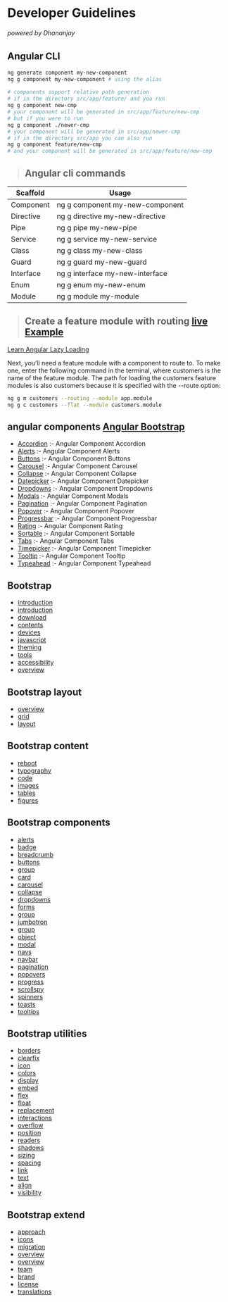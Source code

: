 # Developer Guidelines 
###### powered by Dhananjay 

## Angular CLI
```bash
ng generate component my-new-component
ng g component my-new-component # using the alias 
 
# components support relative path generation 
# if in the directory src/app/feature/ and you run 
ng g component new-cmp
# your component will be generated in src/app/feature/new-cmp 
# but if you were to run 
ng g component ./newer-cmp
# your component will be generated in src/app/newer-cmp 
# if in the directory src/app you can also run 
ng g component feature/new-cmp
# and your component will be generated in src/app/feature/new-cmp 
```
> ## Angular cli commands

|Scaffold|	Usage |
|--------|	-------- |
| Component	| ng g component my-new-component |
| Directive	| ng g directive my-new-directive |
| Pipe	| ng g pipe my-new-pipe |
| Service	| ng g service my-new-service |
| Class	| ng g class my-new-class |
| Guard	| ng g guard my-new-guard |
| Interface	| ng g interface my-new-interface |
| Enum	| ng g enum my-new-enum |
| Module	| ng g module my-module |

> ## Create a feature module with routing [live Example](https://stackblitz.com/angular/eydbdkevjmb?file=src%2Fapp%2Fapp-routing.module.ts) 

[Learn Angular Lazy Loading](https://angular.io/guide/lazy-loading-ngmodules)

Next, you’ll need a feature module with a component to route to. To make one, enter the following command in the terminal, where customers is the name of the feature module. The path for loading the customers feature modules is also customers because it is specified with the --route option:

```bash
ng g m customers --routing --module app.module
ng g c customers --flat --module customers.module

```
## angular components [Angular Bootstrap](https://valor-software.com/ngx-bootstrap/#/documentation#getting-started)
- [Accordion](https://valor-software.com/ngx-bootstrap/#accordion) :-  Angular Component Accordion
- [Alerts](https://valor-software.com/ngx-bootstrap/#alerts) :-  Angular Component Alerts
- [Buttons](https://valor-software.com/ngx-bootstrap/#buttons) :-  Angular Component Buttons
- [Carousel](https://valor-software.com/ngx-bootstrap/#carousel) :-  Angular Component Carousel
- [Collapse](https://valor-software.com/ngx-bootstrap/#collapse) :-  Angular Component Collapse
- [Datepicker](https://valor-software.com/ngx-bootstrap/#datepicker) :-  Angular Component Datepicker
- [Dropdowns](https://valor-software.com/ngx-bootstrap/#dropdowns) :-  Angular Component Dropdowns
- [Modals](https://valor-software.com/ngx-bootstrap/#modals) :-  Angular Component Modals
- [Pagination](https://valor-software.com/ngx-bootstrap/#pagination) :-  Angular Component Pagination
- [Popover](https://valor-software.com/ngx-bootstrap/#popover) :-  Angular Component Popover
- [Progressbar](https://valor-software.com/ngx-bootstrap/#progressbar) :-  Angular Component Progressbar
- [Rating](https://valor-software.com/ngx-bootstrap/#rating) :-  Angular Component Rating
- [Sortable](https://valor-software.com/ngx-bootstrap/#sortable) :-  Angular Component Sortable
- [Tabs](https://valor-software.com/ngx-bootstrap/#tabs) :-  Angular Component Tabs
- [Timepicker](https://valor-software.com/ngx-bootstrap/#timepicker) :-  Angular Component Timepicker
- [Tooltip](https://valor-software.com/ngx-bootstrap/#tooltip) :-  Angular Component Tooltip
- [Typeahead](https://valor-software.com/ngx-bootstrap/#typeahead) :-  Angular Component Typeahead
## Bootstrap
- [introduction](https://getbootstrap.com/docs/4.5/getting-started/introduction)
- [introduction](https://getbootstrap.com/docs/4.5/getting-started/introduction)
- [download](https://getbootstrap.com/docs/4.5/getting-started/download)
- [contents](https://getbootstrap.com/docs/4.5/getting-started/contents)
- [devices](https://getbootstrap.com/docs/4.5/getting-started/browsers-devices)
- [javascript](https://getbootstrap.com/docs/4.5/getting-started/javascript)
- [theming](https://getbootstrap.com/docs/4.5/getting-started/theming)
- [tools](https://getbootstrap.com/docs/4.5/getting-started/build-tools)
- [accessibility](https://getbootstrap.com/docs/4.5/getting-started/accessibility)
- [overview](https://getbootstrap.com/docs/4.5/layout/overview)
## Bootstrap layout
- [overview](https://getbootstrap.com/docs/4.5/layout/overview)
- [grid](https://getbootstrap.com/docs/4.5/layout/grid)
- [layout](https://getbootstrap.com/docs/4.5/layout/utilities-for-layout)
## Bootstrap content
- [reboot](https://getbootstrap.com/docs/4.5/content/reboot)
- [typography](https://getbootstrap.com/docs/4.5/content/typography)
- [code](https://getbootstrap.com/docs/4.5/content/code)
- [images](https://getbootstrap.com/docs/4.5/content/images)
- [tables](https://getbootstrap.com/docs/4.5/content/tables)
- [figures](https://getbootstrap.com/docs/4.5/content/figures)
## Bootstrap components
- [alerts](https://getbootstrap.com/docs/4.5/components/alerts)
- [badge](https://getbootstrap.com/docs/4.5/components/badge)
- [breadcrumb](https://getbootstrap.com/docs/4.5/components/breadcrumb)
- [buttons](https://getbootstrap.com/docs/4.5/components/buttons)
- [group](https://getbootstrap.com/docs/4.5/components/button-group)
- [card](https://getbootstrap.com/docs/4.5/components/card)
- [carousel](https://getbootstrap.com/docs/4.5/components/carousel)
- [collapse](https://getbootstrap.com/docs/4.5/components/collapse)
- [dropdowns](https://getbootstrap.com/docs/4.5/components/dropdowns)
- [forms](https://getbootstrap.com/docs/4.5/components/forms)
- [group](https://getbootstrap.com/docs/4.5/components/input-group)
- [jumbotron](https://getbootstrap.com/docs/4.5/components/jumbotron)
- [group](https://getbootstrap.com/docs/4.5/components/list-group)
- [object](https://getbootstrap.com/docs/4.5/components/media-object)
- [modal](https://getbootstrap.com/docs/4.5/components/modal)
- [navs](https://getbootstrap.com/docs/4.5/components/navs)
- [navbar](https://getbootstrap.com/docs/4.5/components/navbar)
- [pagination](https://getbootstrap.com/docs/4.5/components/pagination)
- [popovers](https://getbootstrap.com/docs/4.5/components/popovers)
- [progress](https://getbootstrap.com/docs/4.5/components/progress)
- [scrollspy](https://getbootstrap.com/docs/4.5/components/scrollspy)
- [spinners](https://getbootstrap.com/docs/4.5/components/spinners)
- [toasts](https://getbootstrap.com/docs/4.5/components/toasts)
- [tooltips](https://getbootstrap.com/docs/4.5/components/tooltips)
## Bootstrap utilities
- [borders](https://getbootstrap.com/docs/4.5/utilities/borders)
- [clearfix](https://getbootstrap.com/docs/4.5/utilities/clearfix)
- [icon](https://getbootstrap.com/docs/4.5/utilities/close-icon)
- [colors](https://getbootstrap.com/docs/4.5/utilities/colors)
- [display](https://getbootstrap.com/docs/4.5/utilities/display)
- [embed](https://getbootstrap.com/docs/4.5/utilities/embed)
- [flex](https://getbootstrap.com/docs/4.5/utilities/flex)
- [float](https://getbootstrap.com/docs/4.5/utilities/float)
- [replacement](https://getbootstrap.com/docs/4.5/utilities/image-replacement)
- [interactions](https://getbootstrap.com/docs/4.5/utilities/interactions)
- [overflow](https://getbootstrap.com/docs/4.5/utilities/overflow)
- [position](https://getbootstrap.com/docs/4.5/utilities/position)
- [readers](https://getbootstrap.com/docs/4.5/utilities/screen-readers)
- [shadows](https://getbootstrap.com/docs/4.5/utilities/shadows)
- [sizing](https://getbootstrap.com/docs/4.5/utilities/sizing)
- [spacing](https://getbootstrap.com/docs/4.5/utilities/spacing)
- [link](https://getbootstrap.com/docs/4.5/utilities/stretched-link)
- [text](https://getbootstrap.com/docs/4.5/utilities/text)
- [align](https://getbootstrap.com/docs/4.5/utilities/vertical-align)
- [visibility](https://getbootstrap.com/docs/4.5/utilities/visibility)
## Bootstrap extend
- [approach](https://getbootstrap.com/docs/4.5/extend/approach)
- [icons](https://getbootstrap.com/docs/4.5/extend/icons)
- [migration](https://getbootstrap.com/docs/4.5/migration)
- [overview](https://getbootstrap.com/docs/4.5/about/overview)
- [overview](https://getbootstrap.com/docs/4.5/about/overview)
- [team](https://getbootstrap.com/docs/4.5/about/team)
- [brand](https://getbootstrap.com/docs/4.5/about/brand)
- [license](https://getbootstrap.com/docs/4.5/about/license)
- [translations](https://getbootstrap.com/docs/4.5/about/translations)
